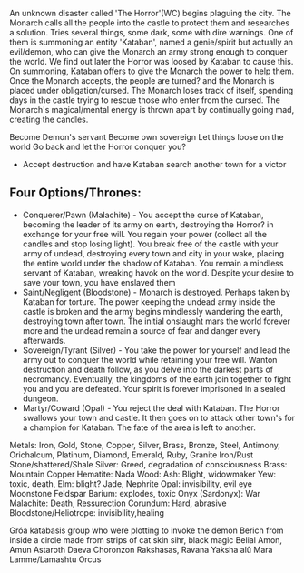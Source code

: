 An unknown disaster called 'The Horror'(WC) begins plaguing the city.  The Monarch calls all the people into the castle to protect them and researches a solution.  Tries several things, some dark, some with dire warnings.  One of them is summoning an entity 'Kataban', named a genie/spirit but actually an evil/demon, who can give the Monarch an army strong enough to conquer the world.  We find out later the Horror was loosed by Kataban to cause this.  On summoning, Kataban offers to give the Monarch the power to help them.  Once the Monarch accepts, the people are turned? and the Monarch is placed under obligation/cursed.
The Monarch loses track of itself, spending days in the castle trying to rescue those who enter from the cursed.  The Monarch's magical/mental energy is thrown apart by continually going mad, creating the candles.

Become Demon's servant
Become own sovereign
Let things loose on the world
Go back and let the Horror conquer you?
 - Accept destruction and have Kataban search another town for a victor

## Four Options/Thrones:

- Conquerer/Pawn (Malachite) - You accept the curse of Kataban, becoming the leader of its army on earth, destroying the Horror? in exchange for your free will.  You regain your power (collect all the candles and stop losing light).  You break free of the castle with your army of undead, destroying every town and city in your wake, placing the entire world under the shadow of Kataban. You remain a mindless servant of Kataban, wreaking havok on the world. Despite your desire to save your town, you have enslaved them
- Saint/Negligent (Bloodstone) - Monarch is destroyed.  Perhaps taken by Kataban for torture.  The power keeping the undead army inside the castle is broken and the army begins mindlessly wandering the earth, destroying town after town. The initial onslaught mars the world forever more and the undead remain a source of fear and danger every afterwards.
- Sovereign/Tyrant (Silver) - You take the power for yourself and lead the army out to conquer the world while retaining your free will.  Wanton destruction and death follow, as you delve into the darkest parts of necromancy.  Eventually, the kingdoms of the earth join together to fight you and you are defeated.  Your spirit is forever imprisoned in a sealed dungeon.
- Martyr/Coward (Opal) - You reject the deal with Kataban.  The Horror swallows your town and castle.  It then goes on to attack other town's for a champion for Kataban.  The fate of the area is left to another.


Metals: Iron, Gold, Stone, Copper, Silver, Brass, Bronze, Steel, Antimony, Orichalcum, Platinum, Diamond, Emerald, Ruby, Granite
Iron/Rust
Stone/shattered/Shale
Silver: Greed, degradation of consciousness
Brass: Mountain Copper
Hematite: Nada
Wood: 
	Ash: Blight, widowmaker
	Yew: toxic, death,
	Elm: blight?
Jade, Nephrite
Opal: invisibility, evil eye
Moonstone
Feldspar
Barium: explodes, toxic
Onyx (Sardonyx): War
Malachite: Death, Ressurection
Corundum: Hard, abrasive
Bloodstone/Heliotrope: invisibility,healing


Gróa
katabasis
group who were plotting to invoke the demon Berich from inside a circle made from strips of cat skin
sihr, black magic
Belial
Amon, Amun
Astaroth
Daeva
Choronzon
Rakshasas, Ravana
Yaksha
alû
Mara
Lamme/Lamashtu
Orcus